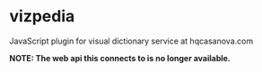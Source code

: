 # vizpedia
JavaScript plugin for visual dictionary service at hqcasanova.com

**NOTE: The web api this connects to is no longer available.**
